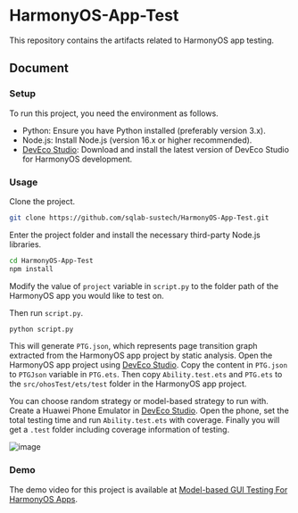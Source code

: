 # HarmonyOS-App-Test

This repository contains the artifacts related to HarmonyOS app testing.

## Document

### Setup
To run this project, you need the environment as follows.

- Python: Ensure you have Python installed (preferably version 3.x).
- Node.js: Install Node.js (version 16.x or higher recommended).
- [DevEco Studio](https://devecostudio.huawei.com/en/): Download and install the latest version of DevEco Studio for HarmonyOS development.


### Usage

Clone the project.

```bash
git clone https://github.com/sqlab-sustech/HarmonyOS-App-Test.git
```

Enter the project folder and install the necessary third-party Node.js libraries.

```bash
cd HarmonyOS-App-Test
npm install
```

Modify the value of `project` variable in `script.py` to the folder path of the HarmonyOS app you would like to test on.

Then run `script.py`.

```bash
python script.py
```

This will generate `PTG.json`, which represents page transition graph extracted from the HarmonyOS app project by static analysis. Open the HarmonyOS app project using [DevEco Studio](https://devecostudio.huawei.com/en/). Copy the content in `PTG.json` to `PTGJson` variable in `PTG.ets`. Then copy `Ability.test.ets` and `PTG.ets` to the `src/ohosTest/ets/test` folder in the HarmonyOS app project.

You can choose random strategy or model-based strategy to run with. Create a Huawei Phone Emulator in [DevEco Studio](https://devecostudio.huawei.com/en/). Open the phone, set the total testing time and run `Ability.test.ets` with coverage. Finally you will get a `.test` folder including coverage information of testing.

![image](https://github.com/user-attachments/assets/3ca580d5-cb6d-4f8c-89a3-9136b584d347)

### Demo

The demo video for this project is available at [Model-based GUI Testing For HarmonyOS Apps](https://www.youtube.com/watch?v=dgZWkHiBYbA). 
